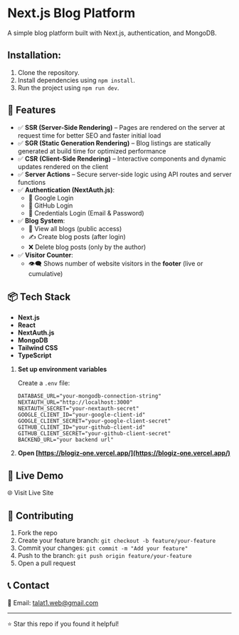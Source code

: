 # Next.js Blog Platform

A simple blog platform built with Next.js, authentication, and MongoDB.

## Installation:

1. Clone the repository.
2. Install dependencies using `npm install`.
3. Run the project using `npm run dev`.



## 🧠 Features

* ✅ **SSR (Server-Side Rendering)** – Pages are rendered on the server at request time for better SEO and faster initial load
* ✅ **SGR (Static Generation Rendering)** – Blog listings are statically generated at build time for optimized performance
* ✅ **CSR (Client-Side Rendering)** – Interactive components and dynamic updates rendered on the client
* ✅ **Server Actions** – Secure server-side logic using API routes and server functions
* ✅ **Authentication (NextAuth.js)**:
   * 🔐 Google Login
   * 🔐 GitHub Login
   * 🔐 Credentials Login (Email & Password)
* ✅ **Blog System**:
   * 📰 View all blogs (public access)
   * ✍️ Create blog posts (after login)
   * ❌ Delete blog posts (only by the author)
* ✅ **Visitor Counter**:
   * 👁️‍🗨️ Shows number of website visitors in the **footer** (live or cumulative)

## 📦 Tech Stack

* **Next.js**
* **React**
* **NextAuth.js**
* **MongoDB**
* **Tailwind CSS**
* **TypeScript**



1. **Set up environment variables**
   
   Create a `.env` file:
   ```env
   DATABASE_URL="your-mongodb-connection-string"
   NEXTAUTH_URL="http://localhost:3000"
   NEXTAUTH_SECRET="your-nextauth-secret"
   GOOGLE_CLIENT_ID="your-google-client-id"
   GOOGLE_CLIENT_SECRET="your-google-client-secret"
   GITHUB_CLIENT_ID="your-github-client-id"
   GITHUB_CLIENT_SECRET="your-github-client-secret"
   BACKEND_URL="your backend url"
   ```


2. **Open [https://blogiz-one.vercel.app/](https://blogiz-one.vercel.app/)**

## 🔗 Live Demo

🌐 Visit Live Site

## 🙌 Contributing

1. Fork the repo
2. Create your feature branch: `git checkout -b feature/your-feature`
3. Commit your changes: `git commit -m "Add your feature"`
4. Push to the branch: `git push origin feature/your-feature`
5. Open a pull request

## 📞 Contact

📧 Email: talat1.web@gmail.com

---

⭐ Star this repo if you found it helpful!
